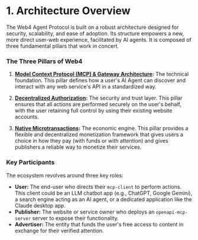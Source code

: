 # 1. Architecture Overview

The Web4 Agent Protocol is built on a robust architecture designed for security, scalability, and ease of adoption. Its structure empowers a new, more direct user-web experience, facilitated by AI agents. It is composed of three fundamental pillars that work in concert.

### The Three Pillars of Web4

1.  **[Model Context Protocol (MCP) & Gateway Architecture](/docs/Pillar_1_MCP_Gateway_and_Definition.md):** The technical foundation. This pillar defines how a user's AI Agent can discover and interact with any web service's API in a standardized way.

2.  **[Decentralized Authorization](/docs/Pillar_2_Decentralized_Authorization.md):** The security and trust layer. This pillar ensures that all actions are performed securely on the user's behalf, with the user retaining full control by using their existing website accounts.

3.  **[Native Microtransactions](/docs/Pillar_3_Native_Microtransactions.md):** The economic engine. This pillar provides a flexible and decentralized monetization framework that gives users a choice in how they pay (with funds or with attention) and gives publishers a reliable way to monetize their services.

### Key Participants

The ecosystem revolves around three key roles:

- **User:** The end-user who directs their `mcp-client` to perform actions. This client could be an LLM chatbot app (e.g., ChatGPT, Google Gemini), a search engine acting as an AI agent, or a dedicated application like the Claude desktop app.
- **Publisher:** The website or service owner who deploys an `openapi-mcp-server` server to expose their functionality.
- **Advertiser:** The entity that funds the user's free access to content in exchange for their verified attention.
